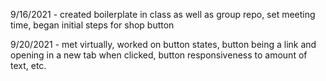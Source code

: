 9/16/2021 - created boilerplate in class as well as group repo, set meeting time, began initial steps for shop button

9/20/2021 - met virtually, worked on button states, button being a link and opening in a new tab when clicked, button responsiveness to amount of text, etc.